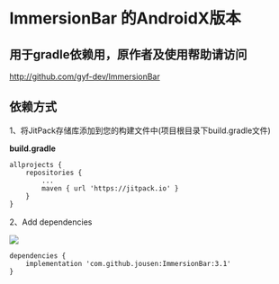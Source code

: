 # ImmersionBar 的AndroidX版本

## 用于gradle依赖用，原作者及使用帮助请访问

http://github.com/gyf-dev/ImmersionBar



## 依赖方式

1、将JitPack存储库添加到您的构建文件中(项目根目录下build.gradle文件)

**build.gradle**

```
allprojects {
    repositories {
        ...
        maven { url 'https://jitpack.io' }
    }
}
```

2、Add dependencies 

[![](https://jitpack.io/v/jousen/ImmersionBar.svg)](https://jitpack.io/#jousen/ImmersionBar)

```
dependencies {
    implementation 'com.github.jousen:ImmersionBar:3.1'
}
```

